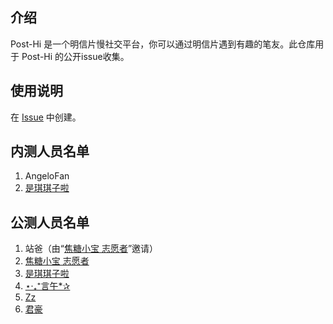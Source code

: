 ## 介绍
Post-Hi 是一个明信片慢社交平台，你可以通过明信片遇到有趣的笔友。此仓库用于 Post-Hi 的公开issue收集。

## 使用说明

在 [Issue](https://gitee.com/post-hi/issue/issues) 中创建。

## 内测人员名单

1. AngeloFan
2. [是琪琪子啦](https://www.icardyou.icu/userInfo/homePage?userId=40672)


## 公测人员名单

1. 站爸（由“[焦糖小宝 志愿者](https://www.icardyou.icu/userInfo/homePage?userId=40014)”邀请）
2. [焦糖小宝 志愿者](https://www.icardyou.icu/userInfo/homePage?userId=40014)
3. [是琪琪子啦](https://www.icardyou.icu/userInfo/homePage?userId=40672)
4. [⋆‧₊⁺言午*✰](https://www.icardyou.icu/userInfo/homePage?userId=41024)
5. [Zz](https://www.icardyou.icu/userInfo/homePage?userId=41386)
6. [君豪](https://www.icardyou.icu/userInfo/homePage?userId=41541)
